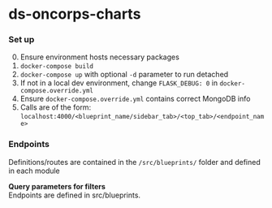 # ds-oncorps-charts

### Set up
0. Ensure environment hosts necessary packages
1. `docker-compose build`
2. `docker-compose up` with optional `-d` parameter to run detached
3. If not in a local dev environment, change `FLASK_DEBUG: 0` in `docker-compose.override.yml`
4. Ensure `docker-compose.override.yml` contains correct MongoDB info
5. Calls are of the form: `localhost:4000/<blueprint_name/sidebar_tab>/<top_tab>/<endpoint_name>`


### Endpoints
Definitions/routes are contained in the `/src/blueprints/` folder and defined in each module

**Query parameters for filters** <br>
Endpoints are defined in src/blueprints.
